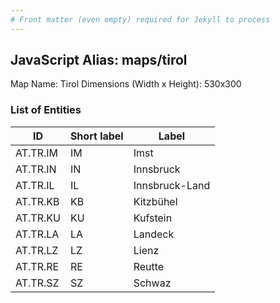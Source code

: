 ```yaml
---
# Front matter (even empty) required for Jekyll to process
---
```


## JavaScript Alias: maps/tirol

Map Name: Tirol
Dimensions (Width x Height): 530x300





### List of Entities

ID | Short label | Label
---|---|---|
AT.TR.IM|IM|Imst
AT.TR.IN|IN|Innsbruck
AT.TR.IL|IL|Innsbruck-Land
AT.TR.KB|KB|Kitzbühel
AT.TR.KU|KU|Kufstein
AT.TR.LA|LA|Landeck
AT.TR.LZ|LZ|Lienz
AT.TR.RE|RE|Reutte
AT.TR.SZ|SZ|Schwaz

